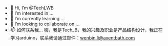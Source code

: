- 👋 Hi, I’m @TechLWB
- 👀 I’m interested in ...
- 🌱 I’m currently learning ...
- 💞️ I’m looking to collaborate on ...
- 📫 如何联系我...
嗨，我是Tech_B，我的兴趣及职业是产品结构设计，我正在学习arduino，联系我请通过邮件：wenbin.li@axentbath.com
<!---
TechLWB/TechLWB is a ✨ special ✨ repository because its `README.md` (this file) appears on your GitHub profile.
You can click the Preview link to take a look at your changes.
--->
